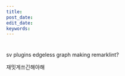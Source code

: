 ```yaml
---
title: 
post_date: 
edit_date: 
keywords: 
---
```


# 

sv plugins edgeless graph making remarklint?

재밋게쓰긴해야해